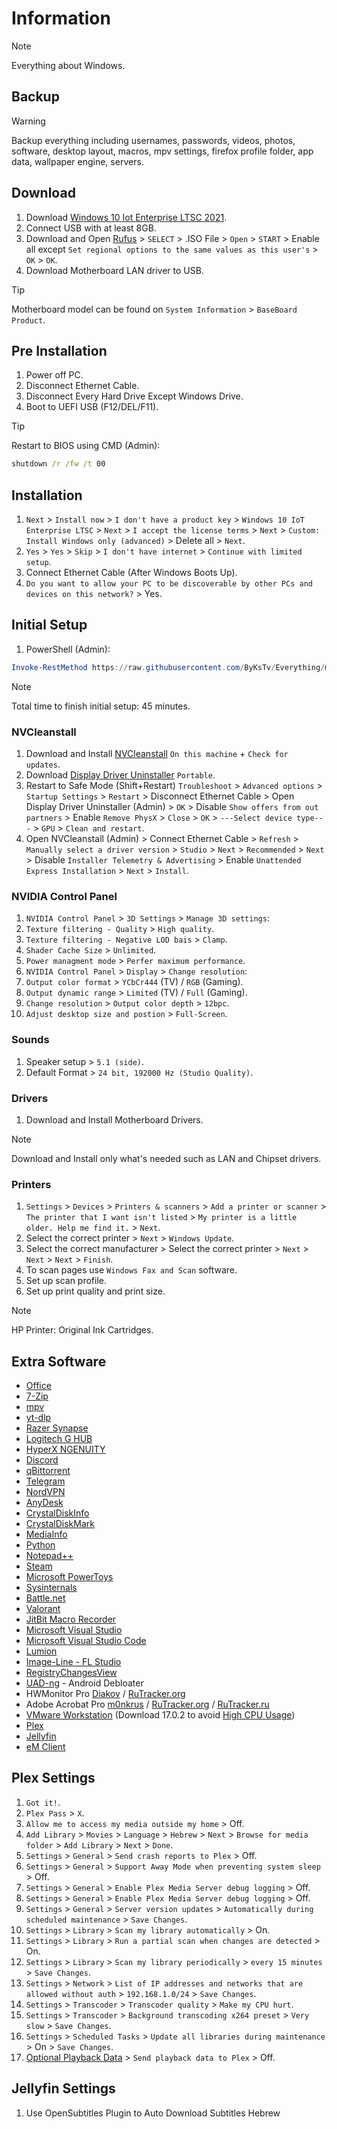 # Information

> [!NOTE]
> Everything about Windows.

## Backup

> [!WARNING]
> Backup everything including usernames, passwords, videos, photos, software, desktop layout, macros, mpv settings, firefox profile folder, app data, wallpaper engine, servers.

## Download

1. Download [Windows 10 Iot Enterprise LTSC 2021](https://massgrave.dev/windows_ltsc_links#win10-iot-enterprise-ltsc-2021).
1. Connect USB with at least 8GB.
1. Download and Open [Rufus](https://github.com/pbatard/rufus/releases/latest) > `SELECT` > .ISO File > `Open` > `START` > Enable all except `Set regional options to the same values as this user's` > `OK` > `OK`.
1. Download Motherboard LAN driver to USB.

> [!TIP]
> Motherboard model can be found on `System Information` > `BaseBoard Product`.

## Pre Installation

1. Power off PC.
1. Disconnect Ethernet Cable.
1. Disconnect Every Hard Drive Except Windows Drive.
1. Boot to UEFI USB (F12/DEL/F11).

> [!TIP]
> Restart to BIOS using CMD (Admin):
>
> ```cmd
> shutdown /r /fw /t 00
>
> ```

## Installation

1. `Next` > `Install now` > `I don't have a product key` > `Windows 10 IoT Enterprise LTSC` > `Next` > `I accept the license terms` > `Next` > `Custom: Install Windows only (advanced)` > Delete all > `Next`.
1. `Yes` > `Yes` > `Skip` > `I don't have internet` > `Continue with limited setup`.
1. Connect Ethernet Cable (After Windows Boots Up).
1. `Do you want to allow your PC to be discoverable by other PCs and devices on this network?` > Yes.

## Initial Setup

1. PowerShell (Admin):

```powershell
Invoke-RestMethod https://raw.githubusercontent.com/ByKsTv/Everything/main/Windows/Step1.ps1 | Invoke-Expression

```

> [!NOTE]
> Total time to finish initial setup: 45 minutes.

### NVCleanstall

1. Download and Install [NVCleanstall](https://www.techpowerup.com/download/techpowerup-nvcleanstall/) `On this machine` + `Check for updates`.
2. Download [Display Driver Uninstaller](https://www.wagnardsoft.com/display-driver-uninstaller-DDU-) `Portable`.
3. Restart to Safe Mode (Shift+Restart) `Troubleshoot` > `Advanced options` > `Startup Settings` > `Restart` > Disconnect Ethernet Cable > Open Display Driver Uninstaller (Admin) > `OK` > Disable `Show offers from out partners` > Enable `Remove PhysX` > `Close` > `OK` > `---Select device type---` > `GPU` > `Clean and restart`.
4. Open NVCleanstall (Admin) > Connect Ethernet Cable > `Refresh` > `Manually select a driver version` > `Studio` > `Next` > `Recommended` > `Next` > Disable `Installer Telemetry & Advertising` > Enable `Unattended Express Installation` > `Next` > `Install`.

### NVIDIA Control Panel

1. `NVIDIA Control Panel` > `3D Settings` > `Manage 3D settings`:
2. `Texture filtering - Quality` > `High quality`.
3. `Texture filtering - Negative LOD bais` > `Clamp`.
4. `Shader Cache Size` > `Unlimited`.
5. `Power managment mode` > `Perfer maximum performance`.
6. `NVIDIA Control Panel` > `Display` > `Change resolution`:
7. `Output color format` > `YCbCr444` (TV) / `RGB` (Gaming).
8. `Output dynamic range` > `Limited` (TV) / `Full` (Gaming).
9. `Change resolution` > `Output color depth` > `12bpc`.
10. `Adjust desktop size and postion` > `Full-Screen`.

### Sounds

1. Speaker setup > `5.1 (side)`.
2. Default Format > `24 bit, 192000 Hz (Studio Quality)`.

### Drivers

1. Download and Install Motherboard Drivers.

> [!NOTE]
> Download and Install only what's needed such as LAN and Chipset drivers.

### Printers

1. `Settings` > `Devices` > `Printers & scanners` > `Add a printer or scanner` > `The printer that I want isn't listed` > `My printer is a little older. Help me find it.` > `Next`.
2. Select the correct printer > `Next` > `Windows Update`.
3. Select the correct manufacturer > Select the correct printer > `Next` > `Next` > `Next` > `Finish`.
4. To scan pages use `Windows Fax and Scan` software.
5. Set up scan profile.
6. Set up print quality and print size.

> [!NOTE]
> HP Printer: Original Ink Cartridges.

## Extra Software

- [Office](https://github.com/ByKsTv/Everything/tree/main/Windows/Office)
- [7-Zip](https://www.7-zip.org)
- [mpv](https://github.com/ByKsTv/Everything/tree/main/Windows/mpv)
- [yt-dlp](https://github.com/yt-dlp/yt-dlp/releases/latest)
- [Razer Synapse](https://www.razer.com/synapse-3)
- [Logitech G HUB](https://www.logitechg.com/en-us/innovation/g-hub.html)
- [HyperX NGENUITY](https://hyperx.com/pages/ngenuity)
- [Discord](https://discord.com/download)
- [qBittorrent](https://github.com/ByKsTv/Everything/tree/main/Windows/qBittorrent)
- [Telegram](https://desktop.telegram.org/)
- [NordVPN](https://nordvpn.com/download/windows/)
- [AnyDesk](https://anydesk.com/en/downloads)
- [CrystalDiskInfo](https://crystalmark.info/en/download/#CrystalDiskInfo)
- [CrystalDiskMark](https://crystalmark.info/en/download/#CrystalDiskMark)
- [MediaInfo](https://mediaarea.net/en/MediaInfo/Download)
- [Python](https://github.com/ByKsTv/Everything/tree/main/Windows/Python)
- [Notepad++](https://notepad-plus-plus.org/downloads/)
- [Steam](https://store.steampowered.com/about/)
- [Microsoft PowerToys](https://github.com/microsoft/PowerToys/releases/latest)
- [Sysinternals](https://learn.microsoft.com/sysinternals/downloads/)
- [Battle.net](https://download.battle.net/?product=bnetdesk)
- [Valorant](https://playvalorant.com/en-us/download/)
- [JitBit Macro Recorder](https://rutracker.org/forum/tracker.php?nm=JitBit)
- [Microsoft Visual Studio](https://rutracker.org/forum/tracker.php?nm=Microsoft%20Visual%20Studio)
- [Microsoft Visual Studio Code](https://code.visualstudio.com/download)
- [Lumion](https://rutracker.org/forum/tracker.php?nm=Lumion)
- [Image-Line - FL Studio](https://rutracker.org/forum/tracker.php?nm=Image-Line%20-%20FL%20Studio)
- [RegistryChangesView](https://www.nirsoft.net/utils/registry_changes_view.html)
- [UAD-ng](https://github.com/Universal-Debloater-Alliance/universal-android-debloater-next-generation/releases/latest) - Android Debloater
- HWMonitor Pro [Diakov](https://diakov.net/10934-cpuid-hwmonitor-pro-153-portable.html) / [RuTracker.org](https://rutracker.org/forum/tracker.php?nm=HWMonitor)
- Adobe Acrobat Pro [m0nkrus](https://www.monkrus.ws/) / [RuTracker.org](https://rutracker.org/forum/tracker.php?nm=Adobe%20Acrobat) / [RuTracker.ru](http://rutracker.ru/viewforum.php?f=220)
- [VMware Workstation](https://rutracker.org/forum/tracker.php?nm=VMware%20Workstation) (Download 17.0.2 to avoid [High CPU Usage](https://communities.vmware.com/t5/VMware-Workstation-Pro/High-CPU-usage-by-vmnat-exe-after-upgrade-to-VMware-Workstation/m-p/2992080/highlight/true#M183202))
- [Plex](https://www.plex.tv/media-server-downloads/#plex-media-server)
- [Jellyfin](https://jellyfin.org/downloads/windows)
- [eM Client](https://github.com/ByKsTv/Everything/tree/main/Windows/eM_Client)

## Plex Settings

1. `Got it!`.
2. `Plex Pass` > `X`.
3. `Allow me to access my media outside my home` > Off.
4. `Add Library` > `Movies` > `Language` > `Hebrew` > `Next` > `Browse for media folder` > `Add Library` > `Next` > `Done`.
5. `Settings` > `General` > `Send crash reports to Plex` > Off.
6. `Settings` > `General` > `Support Away Mode when preventing system sleep` > Off.
7. `Settings` > `General` > `Enable Plex Media Server debug logging` > Off.
8. `Settings` > `General` > `Enable Plex Media Server debug logging` > Off.
9. `Settings` > `General` > `Server version updates` > `Automatically during scheduled maintenance` > `Save Changes`.
10. `Settings` > `Library` > `Scan my library automatically` > On.
11. `Settings` > `Library` > `Run a partial scan when changes are detected` > On.
12. `Settings` > `Library` > `Scan my library periodically` > `every 15 minutes` > `Save Changes`.
13. `Settings` > `Network` > `List of IP addresses and networks that are allowed without auth` > `192.168.1.0/24` > `Save Changes`.
14. `Settings` > `Transcoder` > `Transcoder quality` > `Make my CPU hurt`.
15. `Settings` > `Transcoder` > `Background transcoding x264 preset` > `Very slow` > `Save Changes`.
16. `Settings` > `Scheduled Tasks` > `Update all libraries during maintenance` > On > `Save Changes`.
17. [Optional Playback Data](https://www.plex.tv/about/privacy-legal/privacy-preferences/#opd) > `Send playback data to Plex` > Off.

## Jellyfin Settings

1. Use OpenSubtitles Plugin to Auto Download Subtitles Hebrew
